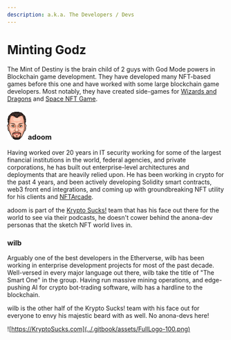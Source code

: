 ```yaml
---
description: a.k.a. The Developers / Devs
---
```


# Minting Godz

The Mint of Destiny is the brain child of 2 guys with God Mode powers in Blockchain game development. They have developed many NFT-based games before this one and have worked with some large blockchain game developers. Most notably, they have created side-games for [Wizards and Dragons](https://wnd.game) and [Space NFT Game](https://spacenft.game).

### ![](../.gitbook/assets/Face.png) adoom

Having worked over 20 years in IT security working for some of the largest financial institutions in the world, federal agencies, and private corporations, he has built out enterprise-level architectures and deployments that are heavily relied upon. He has been working in crypto for the past 4 years, and been actively developing Solidity smart contracts, web3 front end integrations, and coming up with groundbreaking NFT utility for his clients and [NFTArcade](https://nftarca.de).

adoom is part of the [Krypto Sucks!](https://kryptosucks.com) team that has his face out there for the world to see via their podcasts, he doesn't cower behind the anona-dev personas that the sketch NFT world lives in.

### wilb

Arguably one of the best developers in the Etherverse, wilb has been working in enterprise development projects for most of the past decade. Well-versed in every major language out there, wilb take the title of "The Smart One" in the group. Having run massive mining operations, and edge-pushing AI for crypto bot-trading software, wilb has a hardline to the blockchain.

wilb is the other half of the Krypto Sucks! team with his face out for everyone to envy his majestic beard with as well. No anona-devs here!

![https://KryptoSucks.com](../.gitbook/assets/FullLogo-100.png)
